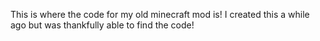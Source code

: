 This is where the code for my old minecraft mod is! I created this a while ago but was thankfully able to find the code! 
